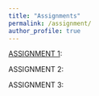 ```yaml
---
title: "Assignments"
permalink: /assignment/
author_profile: true
---
```


[ASSIGNMENT 1](blog/assignment1/):

ASSIGNMENT 2:

ASSIGNMENT 3: